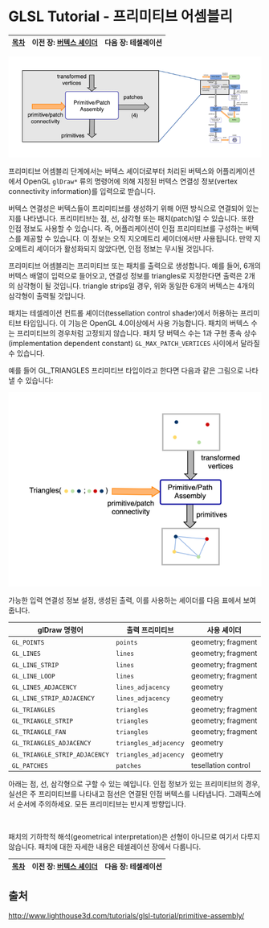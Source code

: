 # GLSL Tutorial - 프리미티브 어셈블리

|[목차](../README.md)|이전 장: [버텍스 셰이더](../02_vertex_shader/02_vertex_shader.md)|다음 장: 테셀레이션|
|:--|--:|--:|

<p align="center"><img src="../images/03_primitive_assembly/03_primitive_assembly.png"></p>

프리미티브 어셈블리 단계에서는 버텍스 셰이더로부터 처리된 버텍스와 어플리케이션에서 OpenGL `glDraw*` 류의 명령어에 의해 지정된 버텍스 연결성 정보(vertex connectivity information)를 입력으로 받습니다.

버텍스 연결성은 버텍스들이 프리미티브를 생성하기 위해 어떤 방식으로 연결되어 있는지를 나타냅니다. 프리미티브는 점, 선, 삼각형 또는 패치(patch)일 수 있습니다. 또한 인접 정보도 사용할 수 있습니다. 즉, 어플리케이션이 인접 프리미티브를 구성하는 버텍스를 제공할 수 있습니다. 이 정보는 오직 지오메트리 셰이더에서만 사용됩니다. 만약 지오메트리 셰이더가 활성화되지 않았다면, 인접 정보는 무시될 것입니다.

프리미티브 어셈블리는 프리미티브 또는 패치를 출력으로 생성합니다. 예를 들어, 6개의 버텍스 배열이 입력으로 들어오고, 연결성 정보를 triangles로 지정한다면 출력은 2개의 삼각형이 될 것입니다. triangle strips일 경우, 위와 동일한 6개의 버텍스는 4개의 삼각형이 출력될 것입니다.

패치는 테셀레이션 컨트롤 셰이더(tessellation control shader)에서 허용하는 프리미티브 타입입니다. 이 기능은 OpenGL 4.0이상에서 사용 가능합니다. 패치의 버텍스 수는 프리미티브의 경우처럼 고정되지 않습니다. 패치 당 버텍스 수는 1과 구현 종속 상수(implementation dependent constant) `GL_MAX_PATCH_VERTICES` 사이에서 달라질 수 있습니다.

예를 들어 GL_TRIANGLES 프리미티브 타입이라고 한다면 다음과 같은 그림으로 나타낼 수 있습니다:

<p align="center"><img src="../images/03_primitive_assembly/03_primitive_assembly_2.png"></p>

가능한 입력 연결성 정보 설정, 생성된 출력, 이를 사용하는 셰이더를 다음 표에서 보여줍니다.

|glDraw 명령어|출력 프리미티브|사용 셰이더|
|--|--|--|
|`GL_POINTS`|`points`|geometry; fragment|
|`GL_LINES`|`lines`|geometry; fragment|
|`GL_LINE_STRIP`|`lines`|geometry; fragment|
|`GL_LINE_LOOP`|`lines`|geometry; fragment|
|`GL_LINES_ADJACENCY`|`lines_adjacency`|geometry|
|`GL_LINE_STRIP_ADJACENCY`|`lines_adjacency`|geometry|
|`GL_TRIANGLES`|`triangles`|geometry; fragment|
|`GL_TRIANGLE_STRIP`|`triangles`|geometry; fragment|
|`GL_TRIANGLE_FAN`|`triangles`|geometry; fragment|
|`GL_TRIANGLES_ADJACENCY`|`triangles_adjacency`|geometry|
|`GL_TRIANGLE_STRIP_ADJACENCY`|`triangles_adjacency`|geometry|
|`GL_PATCHES`|`patches`|tesellation control|

아래는 점, 선, 삼각형으로 구할 수 있는 예입니다. 인접 정보가 있는 프리미티브의 경우, 실선은 주 프리미티브를 나타내고 점선은 연결된 인접 버텍스를 나타냅니다. 그래픽스에서 순서에 주의하세요. 모든 프리미티브는 반시계 방향입니다.

<p align="center"><img src=""></p>

패치의 기하학적 해석(geometrical interpretation)은 선형이 아니므로 여기서 다루지 않습니다. 패치에 대한 자세한 내용은 테셀레이션 장에서 다룹니다.

|[목차](../README.md)|이전 장: [버텍스 셰이더](../02_vertex_shader/02_vertex_shader.md)|다음 장: 테셀레이션|
|:--|--:|--:|

## 출처
http://www.lighthouse3d.com/tutorials/glsl-tutorial/primitive-assembly/